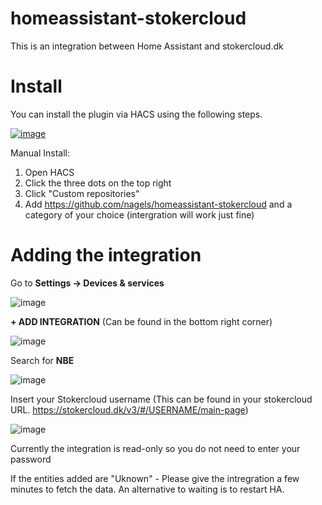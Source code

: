 # homeassistant-stokercloud

This is an integration between Home Assistant and stokercloud.dk

# Install

You can install the plugin via HACS using the following steps.

[![image](https://github.com/user-attachments/assets/e99278d9-5121-40a4-b9c7-af48561a9140)](https://my.home-assistant.io/redirect/hacs_repository/?owner=nagels&repository=homeassistant-stokercloud&category=integration)

Manual Install:
1. Open HACS
2. Click the three dots on the top right
4. Click "Custom repositories"
5. Add https://github.com/nagels/homeassistant-stokercloud and a category of your choice (intergration will work just fine)

# Adding the integration

Go to **Settings -> Devices & services**

![image](https://github.com/user-attachments/assets/c2137e41-156d-4814-829a-ac763e08d873)

**+ ADD INTEGRATION** (Can be found in the bottom right corner)

![image](https://github.com/user-attachments/assets/e99278d9-5121-40a4-b9c7-af48561a9140)

Search for **NBE**

![image](https://github.com/user-attachments/assets/f2424009-c2bf-480a-adcd-1ad48b1c67f8)

Insert your Stokercloud username (This can be found in your stokercloud URL. https://stokercloud.dk/v3/#/USERNAME/main-page)

![image](https://github.com/user-attachments/assets/1cc6e285-b653-436b-9396-ed3c3a47f0d4)

Currently the integration is read-only so you do not need to enter your password

If the entities added are "Uknown" - Please give the intregration a few minutes to fetch the data.
An alternative to waiting is to restart HA.
